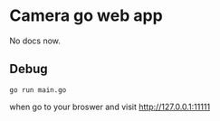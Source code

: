 # Camera go web app

No docs now.

## Debug

```
go run main.go
```

when go to your broswer and visit <http://127.0.0.1:11111>
